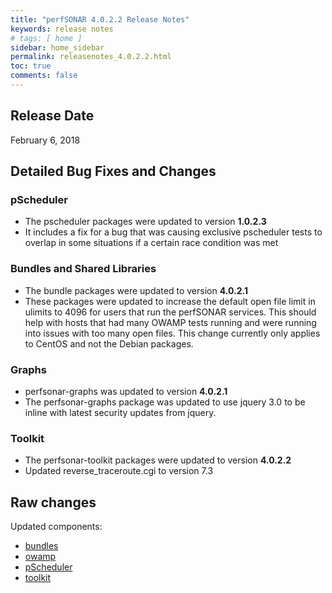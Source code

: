```yaml
---
title: "perfSONAR 4.0.2.2 Release Notes"
keywords: release notes
# tags: [ home ]
sidebar: home_sidebar
permalink: releasenotes_4.0.2.2.html
toc: true
comments: false
---
```


Release Date
------------

February 6, 2018

Detailed Bug Fixes and Changes
------------------------------

### pScheduler

-   The pscheduler packages were updated to version **1.0.2.3**
-   It includes a fix for a bug that was causing exclusive pscheduler
    tests to overlap in some situations if a certain race condition was
    met

### Bundles and Shared Libraries

-   The bundle packages were updated to version **4.0.2.1**
-   These packages were updated to increase the default open file limit
    in ulimits to 4096 for users that run the perfSONAR services. This
    should help with hosts that had many OWAMP tests running and were
    running into issues with too many open files. This change currently
    only applies to CentOS and not the Debian packages.

### Graphs

-   perfsonar-graphs was updated to version **4.0.2.1**
-   The perfsonar-graphs package was updated to use jquery 3.0 to be
    inline with latest security updates from jquery.

### Toolkit

-   The perfsonar-toolkit packages were updated to version **4.0.2.2**
-   Updated reverse\_traceroute.cgi to version 7.3

Raw changes
-----------

Updated components:

-   [bundles](https://github.com/perfsonar/bundles/compare/4.0.2...4.0.2.1)
-   [owamp](https://github.com/perfsonar/graphs/compare/4.0.2...4.0.2.1)
-   [pScheduler](https://github.com/perfsonar/pscheduler/compare/1.0.2...1.0.2.3)
-   [toolkit](https://github.com/perfsonar/toolkit/compare/4.0.2.1...4.0.2.2)
